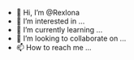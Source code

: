 - 👋 Hi, I’m @Rexlona
- 👀 I’m interested in ...
- 🌱 I’m currently learning ...
- 💞️ I’m looking to collaborate on ...
- 📫 How to reach me ...

<!---
Rexlona/Rexlona is a ✨ special ✨ repository because its `README.md` (this file) appears on your GitHub profile.
You can click the Preview link to take a look at your changes.
--->
